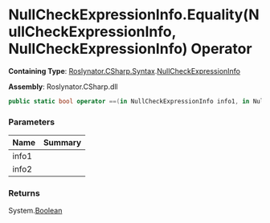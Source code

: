 # NullCheckExpressionInfo\.Equality\(NullCheckExpressionInfo, NullCheckExpressionInfo\) Operator

**Containing Type**: [Roslynator.CSharp.Syntax](../../README.md)\.[NullCheckExpressionInfo](../README.md)

**Assembly**: Roslynator\.CSharp\.dll

```csharp
public static bool operator ==(in NullCheckExpressionInfo info1, in NullCheckExpressionInfo info2)
```

### Parameters

| Name | Summary |
| ---- | ------- |
| info1 | |
| info2 | |

### Returns

System\.[Boolean](https://docs.microsoft.com/en-us/dotnet/api/system.boolean)

